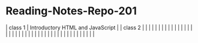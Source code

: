 # Reading-Notes-Repo-201
| class 1  	|  Introductory HTML and JavaScript 	                   |
| class 2 	|	                                                       |
|   	    |   	                                                   |
|   	    |   	                                                   |
|   	    |   	                                                   |
|   	    |   	                                                   |
|   	    |   	                                                   |
|   	    |   	                                                   |
|   	    |   	                                                   |
|   	    |           	                                           |
|   	    |   	                                                   |
|   	    |                                                          |
|   	    |   	                                                   |
|   	    |   	                                                   |
|   	    |                             	                           |
|   	    |   	                                                   |

